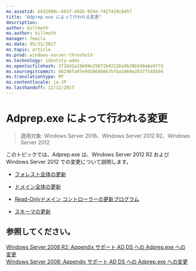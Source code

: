 ```yaml
---
ms.assetid: b432980c-601f-492b-924e-7427419c8457
title: "Adprep.exe によって行われる変更"
description: 
author: billmath
ms.author: billmath
manager: femila
ms.date: 05/31/2017
ms.topic: article
ms.prod: windows-server-threshold
ms.technology: identity-adds
ms.openlocfilehash: 2f28d2a19b09e258f2b42226a9b20b540a6e9f7d
ms.sourcegitcommit: db290fa07e9d50686667bfba3969e20377548504
ms.translationtype: MT
ms.contentlocale: ja-JP
ms.lasthandoff: 12/12/2017
---
```

# <a name="changes-made-by-adprepexe"></a>Adprep.exe によって行われる変更

>適用対象: Windows Server 2016、Windows Server 2012 R2、Windows Server 2012

このトピックでは、Adprep.exe は、Windows Server 2012 R2 および Windows Server 2012 での変更について説明します。  
  
-   [フォレスト全体の更新](../../../ad-ds/deploy/RODC/Forest-Wide-Updates.md)  
  
-   [ドメイン全体の更新](../../../ad-ds/deploy/Domain-Wide-Updates.md)  
  
-   [Read-Onlyドメイン コントローラーの更新プログラム](../../../ad-ds/deploy/RODC/Read-Only-Domain-Controller-Updates.md)  
  
-   [スキーマの更新](../../../ad-ds/deploy/Schema-Updates.md)  
  
## <a name="see-also"></a>参照してください。  
[Windows Server 2008 R2: Appendix サポート AD DS への Adprep.exe への変更](https://technet.microsoft.com/library/dd378876.aspx)  
[Windows Server 2008: Appendix サポート AD DS への Adprep.exe への変更](https://technet.microsoft.com/library/cc770703.aspx)  
  


